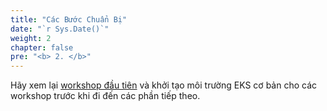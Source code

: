 ```yaml
---
title: "Các Bước Chuẩn Bị"
date: "`r Sys.Date()`"
weight: 2
chapter: false
pre: "<b> 2. </b>"
---
```


Hãy xem lại [workshop đầu tiên](../../../EKS-Workshop-1/2-prerequiste/) và khởi tạo môi trường EKS cơ bản cho các workshop trước khi đi đến các phần tiếp theo.